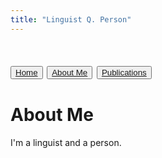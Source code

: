 ```yaml
---
title: "Linguist Q. Person"
---
```


# <button>[Home](example.md)</button> <button>[About Me](about.md)</button> <button>[Publications](publications.md)</button>

# About Me

I'm a linguist and a person.
